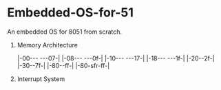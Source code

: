 # Embedded-OS-for-51
An embedded OS for 8051 from scratch.

1. Memory Architecture

	
	|-00--- ---07-| |-08--- ---0f-| |-10--- ---17-| |-18--- ---1f-|	|-20--2f-| |-30--7f-|	|-80--ff-|
																							|-80-sfr-ff-|


2. Interrupt System
